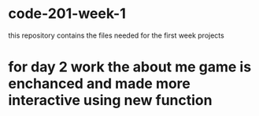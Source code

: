 # code-201-week-1
this repository contains the  files needed for the first week projects

# for day 2 work the about me game is enchanced and made more interactive using new function

